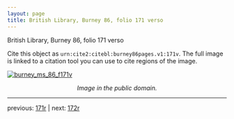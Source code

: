 ```yaml
---
layout: page
title: British Library, Burney 86, folio 171 verso
---
```


British Library, Burney 86, folio 171 verso

Cite this object as `urn:cite2:citebl:burney86pages.v1:171v`.  The full image is linked to a citation tool you can use to cite regions of the image.

[![burney_ms_86_f171v](http://www.homermultitext.org/iipsrv?IIIF=/project/homer/pyramidal/deepzoom/citebl/burney86imgs/v1/burney_ms_86_f171v.tif/full/800,/0/default.jpg)](http://www.homermultitext.org/ict2/?urn=urn:cite2:citebl:burney86imgs.v1:burney_ms_86_f171v) 

<p style="text-align: center; font-style: italic;">Image in the public domain.</p>

---

previous: [171r](../171r/) | next: [172r](../172r/)